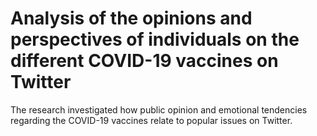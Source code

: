 # Analysis of the opinions and perspectives of individuals on the different COVID-19 vaccines on Twitter
The research investigated how public opinion and emotional tendencies regarding the COVID-19 vaccines relate to popular issues on Twitter.
